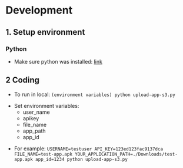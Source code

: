 # Development

## 1. Setup environment
### Python
- Make sure python was installed: [link](https://realpython.com/installing-python/)
## 2 Coding
- To run in local: `(environment variables) python upload-app-s3.py`
* Set environment variables:
    * user_name
    * apikey
    * file_name
    * app_path
    * app_id
- For example: `USERNAME=testuser API_KEY=123ed­123fac­9137dca FILE_NAME=test-app.apk YOUR_APPLICATION_PATH=./Downloads/test-app.apk app_id=1234 python upload-app-s3.py`
